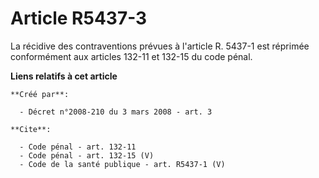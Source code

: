 # Article R5437-3

La récidive des contraventions prévues à l'article R. 5437-1 est réprimée conformément aux articles 132-11 et 132-15 du code
pénal.

**Liens relatifs à cet article**

	**Créé par**:

	  - Décret n°2008-210 du 3 mars 2008 - art. 3

	**Cite**:

	  - Code pénal - art. 132-11
	  - Code pénal - art. 132-15 (V)
	  - Code de la santé publique - art. R5437-1 (V)
